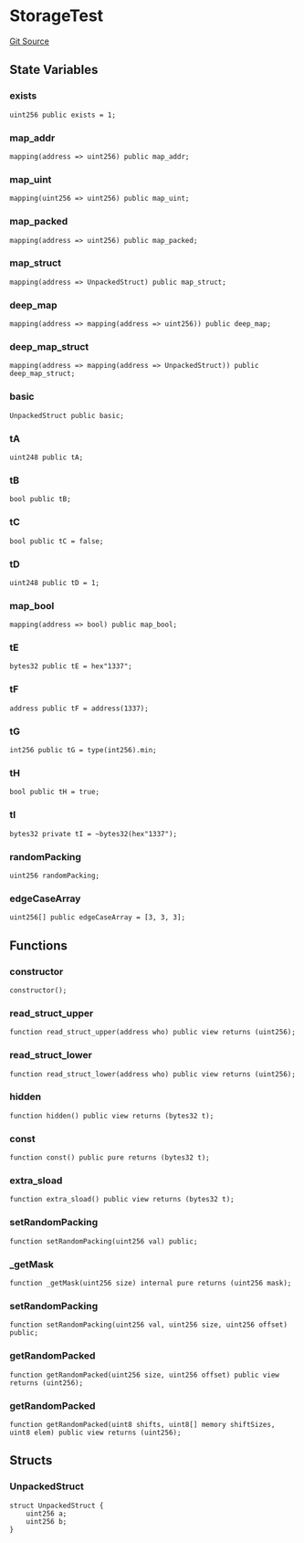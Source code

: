 # StorageTest
[Git Source](https://github.com/dustinstacy/boncurs/blob/6c025f69156de715812d7a6a70f223cf6541ed15/lib/forge-std/test/StdStorage.t.sol)


## State Variables
### exists

```solidity
uint256 public exists = 1;
```


### map_addr

```solidity
mapping(address => uint256) public map_addr;
```


### map_uint

```solidity
mapping(uint256 => uint256) public map_uint;
```


### map_packed

```solidity
mapping(address => uint256) public map_packed;
```


### map_struct

```solidity
mapping(address => UnpackedStruct) public map_struct;
```


### deep_map

```solidity
mapping(address => mapping(address => uint256)) public deep_map;
```


### deep_map_struct

```solidity
mapping(address => mapping(address => UnpackedStruct)) public deep_map_struct;
```


### basic

```solidity
UnpackedStruct public basic;
```


### tA

```solidity
uint248 public tA;
```


### tB

```solidity
bool public tB;
```


### tC

```solidity
bool public tC = false;
```


### tD

```solidity
uint248 public tD = 1;
```


### map_bool

```solidity
mapping(address => bool) public map_bool;
```


### tE

```solidity
bytes32 public tE = hex"1337";
```


### tF

```solidity
address public tF = address(1337);
```


### tG

```solidity
int256 public tG = type(int256).min;
```


### tH

```solidity
bool public tH = true;
```


### tI

```solidity
bytes32 private tI = ~bytes32(hex"1337");
```


### randomPacking

```solidity
uint256 randomPacking;
```


### edgeCaseArray

```solidity
uint256[] public edgeCaseArray = [3, 3, 3];
```


## Functions
### constructor


```solidity
constructor();
```

### read_struct_upper


```solidity
function read_struct_upper(address who) public view returns (uint256);
```

### read_struct_lower


```solidity
function read_struct_lower(address who) public view returns (uint256);
```

### hidden


```solidity
function hidden() public view returns (bytes32 t);
```

### const


```solidity
function const() public pure returns (bytes32 t);
```

### extra_sload


```solidity
function extra_sload() public view returns (bytes32 t);
```

### setRandomPacking


```solidity
function setRandomPacking(uint256 val) public;
```

### _getMask


```solidity
function _getMask(uint256 size) internal pure returns (uint256 mask);
```

### setRandomPacking


```solidity
function setRandomPacking(uint256 val, uint256 size, uint256 offset) public;
```

### getRandomPacked


```solidity
function getRandomPacked(uint256 size, uint256 offset) public view returns (uint256);
```

### getRandomPacked


```solidity
function getRandomPacked(uint8 shifts, uint8[] memory shiftSizes, uint8 elem) public view returns (uint256);
```

## Structs
### UnpackedStruct

```solidity
struct UnpackedStruct {
    uint256 a;
    uint256 b;
}
```

